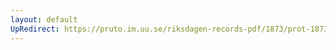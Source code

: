 ```yaml
---
layout: default
UpRedirect: https://pruto.im.uu.se/riksdagen-records-pdf/1873/prot-1873--ak--312/prot-1873--ak--312_061.pdf
---
```

